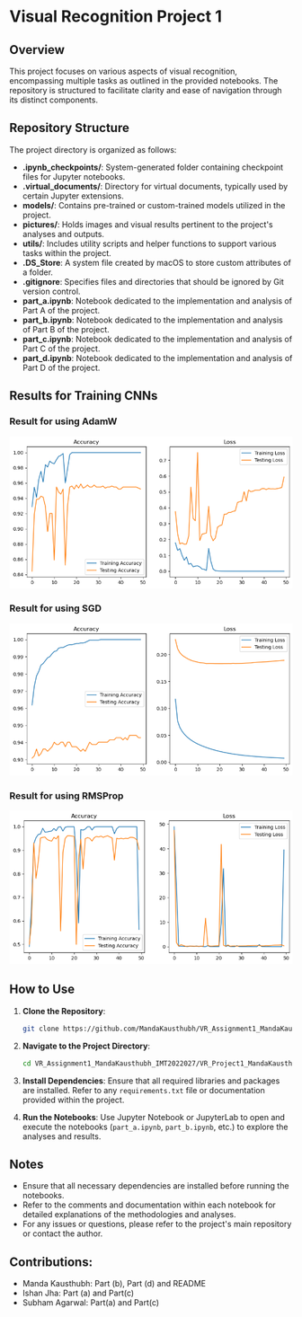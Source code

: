 # Visual Recognition Project 1

## Overview
This project focuses on various aspects of visual recognition, encompassing multiple tasks as outlined in the provided notebooks. The repository is structured to facilitate clarity and ease of navigation through its distinct components.

## Repository Structure

The project directory is organized as follows:

- **.ipynb_checkpoints/**: System-generated folder containing checkpoint files for Jupyter notebooks.
- **.virtual_documents/**: Directory for virtual documents, typically used by certain Jupyter extensions.
- **models/**: Contains pre-trained or custom-trained models utilized in the project.
- **pictures/**: Holds images and visual results pertinent to the project's analyses and outputs.
- **utils/**: Includes utility scripts and helper functions to support various tasks within the project.
- **.DS_Store**: A system file created by macOS to store custom attributes of a folder.
- **.gitignore**: Specifies files and directories that should be ignored by Git version control.
- **part_a.ipynb**: Notebook dedicated to the implementation and analysis of Part A of the project.
- **part_b.ipynb**: Notebook dedicated to the implementation and analysis of Part B of the project.
- **part_c.ipynb**: Notebook dedicated to the implementation and analysis of Part C of the project.
- **part_d.ipynb**: Notebook dedicated to the implementation and analysis of Part D of the project.

## Results for Training CNNs

### Result for using AdamW
![Results of using AdamW for CNNs](pictures/AdamW_e-2_32.png)
### Result for using SGD
![Results of using SGD for CNNs](./pictures/SGD_e-2_32.png)
### Result for using RMSProp
![Results of using RMSProp for CNNs](./pictures/RMSProp_e-2_32.png)

## How to Use

1. **Clone the Repository**:
   ```bash
   git clone https://github.com/MandaKausthubh/VR_Assignment1_MandaKausthubh_IMT2022027.git
   ```

2. **Navigate to the Project Directory**:
   ```bash
   cd VR_Assignment1_MandaKausthubh_IMT2022027/VR_Project1_MandaKausthubh_IMT2022027
   ```

3. **Install Dependencies**:
   Ensure that all required libraries and packages are installed. Refer to any `requirements.txt` file or documentation provided within the project.

4. **Run the Notebooks**:
   Use Jupyter Notebook or JupyterLab to open and execute the notebooks (`part_a.ipynb`, `part_b.ipynb`, etc.) to explore the analyses and results.

## Notes

- Ensure that all necessary dependencies are installed before running the notebooks.
- Refer to the comments and documentation within each notebook for detailed explanations of the methodologies and analyses.
- For any issues or questions, please refer to the project's main repository or contact the author.

## Contributions:
- Manda Kausthubh: Part (b), Part (d) and README
- Ishan Jha: Part (a) and Part(c)
- Subham Agarwal: Part(a) and Part(c)